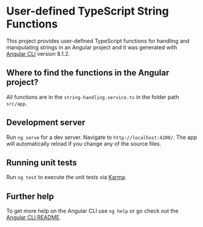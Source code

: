 # User-defined TypeScript String Functions

This project provides user-defined TypeScript functions for handling and manipulating strings in an Angular project and it was generated with [Angular CLI](https://github.com/angular/angular-cli) version 8.1.2.

## Where to find the functions in the Angular project?
All functions are in the `string-handling.service.ts` in the folder path `src/app`.

## Development server

Run `ng serve` for a dev server. Navigate to `http://localhost:4200/`. The app will automatically reload if you change any of the source files.

## Running unit tests

Run `ng test` to execute the unit tests via [Karma](https://karma-runner.github.io).

## Further help

To get more help on the Angular CLI use `ng help` or go check out the [Angular CLI README](https://github.com/angular/angular-cli/blob/master/README.md).
